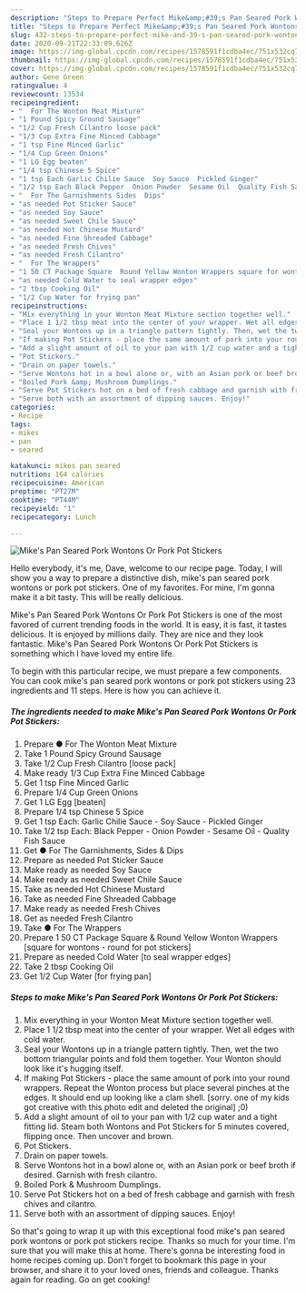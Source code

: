 ```yaml
---
description: "Steps to Prepare Perfect Mike&amp;#39;s Pan Seared Pork Wontons Or Pork Pot Stickers"
title: "Steps to Prepare Perfect Mike&amp;#39;s Pan Seared Pork Wontons Or Pork Pot Stickers"
slug: 432-steps-to-prepare-perfect-mike-and-39-s-pan-seared-pork-wontons-or-pork-pot-stickers
date: 2020-09-21T22:33:09.626Z
image: https://img-global.cpcdn.com/recipes/1578591f1cdba4ec/751x532cq70/mikes-pan-seared-pork-wontons-or-pork-pot-stickers-recipe-main-photo.jpg
thumbnail: https://img-global.cpcdn.com/recipes/1578591f1cdba4ec/751x532cq70/mikes-pan-seared-pork-wontons-or-pork-pot-stickers-recipe-main-photo.jpg
cover: https://img-global.cpcdn.com/recipes/1578591f1cdba4ec/751x532cq70/mikes-pan-seared-pork-wontons-or-pork-pot-stickers-recipe-main-photo.jpg
author: Gene Green
ratingvalue: 4
reviewcount: 13534
recipeingredient:
- "  For The Wonton Meat Mixture"
- "1 Pound Spicy Ground Sausage"
- "1/2 Cup Fresh Cilantro loose pack"
- "1/3 Cup Extra Fine Minced Cabbage"
- "1 tsp Fine Minced Garlic"
- "1/4 Cup Green Onions"
- "1 LG Egg beaten"
- "1/4 tsp Chinese 5 Spice"
- "1 tsp Each Garlic Chilie Sauce  Soy Sauce  Pickled Ginger"
- "1/2 tsp Each Black Pepper  Onion Powder  Sesame Oil  Quality Fish Sauce"
- "  For The Garnishments Sides  Dips"
- "as needed Pot Sticker Sauce"
- "as needed Soy Sauce"
- "as needed Sweet Chile Sauce"
- "as needed Hot Chinese Mustard"
- "as needed Fine Shreaded Cabbage"
- "as needed Fresh Chives"
- "as needed Fresh Cilantro"
- "  For The Wrappers"
- "1 50 CT Package Square  Round Yellow Wonton Wrappers square for wontons  round for pot stickers"
- "as needed Cold Water to seal wrapper edges"
- "2 tbsp Cooking Oil"
- "1/2 Cup Water for frying pan"
recipeinstructions:
- "Mix everything in your Wonton Meat Mixture section together well."
- "Place 1 1/2 tbsp meat into the center of your wrapper. Wet all edges with cold water."
- "Seal your Wontons up in a triangle pattern tightly. Then, wet the two bottom triangular points and fold them together. Your Wonton should look like it&#39;s hugging itself."
- "If making Pot Stickers - place the same amount of pork into your round wrappers. Repeat the Wonton process but place several pinches at the edges. It should end up looking like a clam shell. [sorry. one of my kids got creative with this photo edit and deleted the original] ;0)"
- "Add a slight amount of oil to your pan with 1/2 cup water and a tight fitting lid. Steam both Wontons and Pot Stickers for 5 minutes covered, flipping once. Then uncover and brown."
- "Pot Stickers."
- "Drain on paper towels."
- "Serve Wontons hot in a bowl alone or, with an Asian pork or beef broth if desired. Garnish with fresh cilantro."
- "Boiled Pork &amp; Mushroom Dumplings."
- "Serve Pot Stickers hot on a bed of fresh cabbage and garnish with fresh chives and cilantro."
- "Serve both with an assortment of dipping sauces. Enjoy!"
categories:
- Recipe
tags:
- mikes
- pan
- seared

katakunci: mikes pan seared 
nutrition: 164 calories
recipecuisine: American
preptime: "PT27M"
cooktime: "PT44M"
recipeyield: "1"
recipecategory: Lunch

---
```



![Mike&#39;s Pan Seared Pork Wontons Or Pork Pot Stickers](https://img-global.cpcdn.com/recipes/1578591f1cdba4ec/751x532cq70/mikes-pan-seared-pork-wontons-or-pork-pot-stickers-recipe-main-photo.jpg)

Hello everybody, it's me, Dave, welcome to our recipe page. Today, I will show you a way to prepare a distinctive dish, mike&#39;s pan seared pork wontons or pork pot stickers. One of my favorites. For mine, I'm gonna make it a bit tasty. This will be really delicious.



Mike&#39;s Pan Seared Pork Wontons Or Pork Pot Stickers is one of the most favored of current trending foods in the world. It is easy, it is fast, it tastes delicious. It is enjoyed by millions daily. They are nice and they look fantastic. Mike&#39;s Pan Seared Pork Wontons Or Pork Pot Stickers is something which I have loved my entire life.


To begin with this particular recipe, we must prepare a few components. You can cook mike&#39;s pan seared pork wontons or pork pot stickers using 23 ingredients and 11 steps. Here is how you can achieve it.

<!--inarticleads1-->

##### The ingredients needed to make Mike&#39;s Pan Seared Pork Wontons Or Pork Pot Stickers:

1. Prepare  ● For The Wonton Meat Mixture
1. Take 1 Pound Spicy Ground Sausage
1. Take 1/2 Cup Fresh Cilantro [loose pack]
1. Make ready 1/3 Cup Extra Fine Minced Cabbage
1. Get 1 tsp Fine Minced Garlic
1. Prepare 1/4 Cup Green Onions
1. Get 1 LG Egg [beaten]
1. Prepare 1/4 tsp Chinese 5 Spice
1. Get 1 tsp Each: Garlic Chilie Sauce - Soy Sauce - Pickled Ginger
1. Take 1/2 tsp Each: Black Pepper - Onion Powder - Sesame Oil - Quality Fish Sauce
1. Get  ● For The Garnishments, Sides &amp; Dips
1. Prepare as needed Pot Sticker Sauce
1. Make ready as needed Soy Sauce
1. Make ready as needed Sweet Chile Sauce
1. Take as needed Hot Chinese Mustard
1. Take as needed Fine Shreaded Cabbage
1. Make ready as needed Fresh Chives
1. Get as needed Fresh Cilantro
1. Take  ● For The Wrappers
1. Prepare 1 50 CT Package Square &amp; Round Yellow Wonton Wrappers [square for wontons - round for pot stickers]
1. Prepare as needed Cold Water [to seal wrapper edges]
1. Take 2 tbsp Cooking Oil
1. Get 1/2 Cup Water [for frying pan]




<!--inarticleads2-->

##### Steps to make Mike&#39;s Pan Seared Pork Wontons Or Pork Pot Stickers:

1. Mix everything in your Wonton Meat Mixture section together well.
1. Place 1 1/2 tbsp meat into the center of your wrapper. Wet all edges with cold water.
1. Seal your Wontons up in a triangle pattern tightly. Then, wet the two bottom triangular points and fold them together. Your Wonton should look like it&#39;s hugging itself.
1. If making Pot Stickers - place the same amount of pork into your round wrappers. Repeat the Wonton process but place several pinches at the edges. It should end up looking like a clam shell. [sorry. one of my kids got creative with this photo edit and deleted the original] ;0)
1. Add a slight amount of oil to your pan with 1/2 cup water and a tight fitting lid. Steam both Wontons and Pot Stickers for 5 minutes covered, flipping once. Then uncover and brown.
1. Pot Stickers.
1. Drain on paper towels.
1. Serve Wontons hot in a bowl alone or, with an Asian pork or beef broth if desired. Garnish with fresh cilantro.
1. Boiled Pork &amp; Mushroom Dumplings.
1. Serve Pot Stickers hot on a bed of fresh cabbage and garnish with fresh chives and cilantro.
1. Serve both with an assortment of dipping sauces. Enjoy!




So that's going to wrap it up with this exceptional food mike&#39;s pan seared pork wontons or pork pot stickers recipe. Thanks so much for your time. I'm sure that you will make this at home. There's gonna be interesting food in home recipes coming up. Don't forget to bookmark this page in your browser, and share it to your loved ones, friends and colleague. Thanks again for reading. Go on get cooking!
